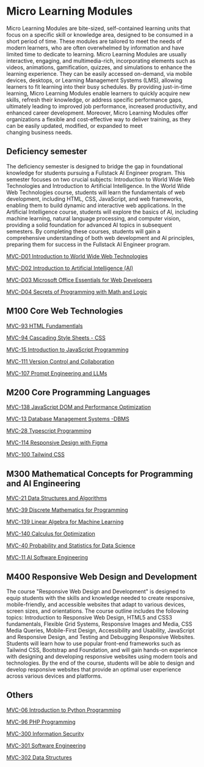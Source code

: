 # Micro Learning Modules
Micro Learning Modules are bite-sized, self-contained learning units that focus on a specific skill or knowledge area, designed to be consumed in a short period of time. These modules are tailored to meet the needs of modern learners, who are often overwhelmed by information and have limited time to dedicate to learning. Micro Learning Modules are usually interactive, engaging, and multimedia-rich, incorporating elements such as videos, animations, gamification, quizzes, and simulations to enhance the learning experience. They can be easily accessed on-demand, via mobile devices, desktops, or Learning Management Systems (LMS), allowing learners to fit learning into their busy schedules. By providing just-in-time learning, Micro Learning Modules enable learners to quickly acquire new skills, refresh their knowledge, or address specific performance gaps, ultimately leading to improved job performance, increased productivity, and enhanced career development. Moreover, Micro Learning Modules offer organizations a flexible and cost-effective way to deliver training, as they can be easily updated, modified, or expanded to meet changing business needs.

## Deficiency semester
The deficiency semester is designed to bridge the gap in foundational knowledge for students pursuing a Fullstack AI Engineer program. This semester focuses on two crucial subjects: Introduction to World Wide Web Technologies and Introduction to Artificial Intelligence. In the World Wide Web Technologies course, students will learn the fundamentals of web development, including HTML, CSS, JavaScript, and web frameworks, enabling them to build dynamic and interactive web applications. In the Artificial Intelligence course, students will explore the basics of AI, including machine learning, natural language processing, and computer vision, providing a solid foundation for advanced AI topics in subsequent semesters. By completing these courses, students will gain a comprehensive understanding of both web development and AI principles, preparing them for success in the Fullstack AI Engineer program.

[MVC-D01 Introduction to World Wide Web Technologies](Introduction_to_www_technologies/Readme.md)

[MVC-D02 Introduction to Artificial Intelligence (AI)](Introduction_to_AI/Readme.md)

[MVC-D03 Microsoft Office Essentials for Web Developers](OMCDEV/Readme.md)

[MVC-D04 Secrets of Programming with Math and Logic](SPML/Readme.md)


## M100 Core Web Technologies

[MVC-93 HTML Fundamentlals](HTML_Fundamentals/Readme.md)

[MVC-94 Cascading Style Sheets - CSS](CSS/Readme.md)

[MVC-15 Introduction to JavaScript Programming](Introduction_to_JavaScript_Programming/Readme.md)

[MVC-111 Version Control and Collaboration](VCS/Readme.md)

[MVC-107 Prompt Engineering and LLMs](PE/Readme.md)



## M200 Core Programming Languages 

[MVC-138 JavaScript DOM and Performance Optimization](DOM/Readme.md)

[MVC-13 Database Management Systems -DBMS](DBMS/Readme.md)

[MVC-28 Typescript Programming](TS/Readme.md)

[MVC-114 Responsive Design with Figma](RDS/Readme.md)

[MVC-100 Tailwind CSS](TW/Readme.md)


## M300 Mathematical Concepts for Programming and AI Engineering

[MVC-21 Data Structures and Algorithms](DSA/Readme.md)

[MVC-39 Discrete Mathematics for Programming](DMP/Readme.md)

[MVC-139 Linear Algebra for Machine Learning](LAML/Readme.md)

[MVC-140 Calculus for Optimization](CFO/Readme.md)

[MVC-40 Probability and Statistics for Data Science](SDS/Readme.md)

[MVC-11 AI Software Engineering](AISE/Readme.md)


## M400 Responsive Web Design and Development
The course "Responsive Web Design and Development" is designed to equip students with the skills and knowledge needed to create responsive, mobile-friendly, and accessible websites that adapt to various devices, screen sizes, and orientations. The course outline includes the following topics: Introduction to Responsive Web Design, HTML5 and CSS3 fundamentals, Flexible Grid Systems, Responsive Images and Media, CSS Media Queries, Mobile-First Design, Accessibility and Usability, JavaScript and Responsive Design, and Testing and Debugging Responsive Websites. Students will learn how to use popular front-end frameworks such as Tailwind CSS, Bootstrap and Foundation, and will gain hands-on experience with designing and developing responsive websites using modern tools and technologies. By the end of the course, students will be able to design and develop responsive websites that provide an optimal user experience across various devices and platforms.



## Others

[MVC-06 Introduction to Python Programming](Introduction_to_Python_Programming/Readme.md)

[MVC-96 PHP Programming](PHP/Readme.md)





[MVC-300 Information Security](Information_Security/Readme.md)

[MVC-301 Software Engineering](Software_Engineering/Readme.md)

[MVC-302 Data Structures](Data_Structures/Readme.md)
